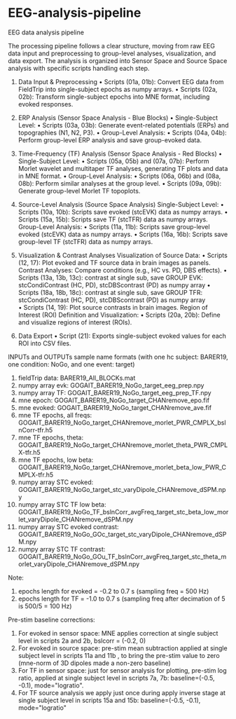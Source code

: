 # EEG-analysis-pipeline
EEG data analysis pipeline

The processing pipeline follows a clear structure, moving from raw EEG data input and preprocessing to group-level analyses, visualization, and data export. The analysis is organized into Sensor Space and Source Space analysis with specific scripts handling each step.

1. Data Input & Preprocessing
	•	Scripts (01a, 01b): Convert EEG data from FieldTrip into single-subject epochs as numpy arrays.
	•	Scripts (02a, 02b): Transform single-subject epochs into MNE format, including evoked responses.

2. ERP Analysis (Sensor Space Analysis - Blue Blocks)
	•	Single-Subject Level:
	•	Scripts (03a, 03b): Generate event-related potentials (ERPs) and topographies (N1, N2, P3).
	•	Group-Level Analysis:
	•	Scripts (04a, 04b): Perform group-level ERP analysis and save group-evoked data.

3. Time-Frequency (TF) Analysis (Sensor Space Analysis - Red Blocks)
	•	Single-Subject Level:
	•	Scripts (05a, 05b) and (07a, 07b): Perform Morlet wavelet and multitaper TF analyses, generating TF plots and data in MNE format.
	•	Group-Level Analysis:
	•	Scripts (06a, 06b) and (08a, 08b): Perform similar analyses at the group level.
	•	Scripts (09a, 09b): Generate group-level Morlet TF topoplots.

4. Source-Level Analysis (Source Space Analysis)
   Single-Subject Level:
	•	Scripts (10a, 10b): Scripts save evoked (stcEVK) data as numpy arrays.
     	•	Scripts (15a, 15b): Scripts save TF (stcTFR) data as numpy arrays.
   Group-Level Analysis:
	•	Scripts (11a, 11b): Scripts save group-level evoked (stcEVK) data as numpy arrays.
     	•	Scripts (16a, 16b): Scripts save group-level TF (stcTFR) data as numpy arrays.
   
5. Visualization & Contrast Analyses
   Visualization of Source Data:
	•	Scripts (12, 17): Plot evoked and TF source data in brain images as panels.
   Contrast Analyses: Compare conditions (e.g., HC vs. PD, DBS effects).
  	• 	Scripts (13a, 13b, 13c): contrast at single sub, save GROUP EVK: stcCondiContrast (HC, PD), stcDBScontrast (PD) as numpy array
 	•   	Scripts (18a, 18b, 18c): contrast at single sub, save GROUP TFR: stcCondiContrast (HC, PD), stcDBScontrast (PD) as numpy array	
	•	Scripts (14, 19): Plot source contrasts in brain images.
   Region of Interest (ROI) Definition and Visualization:
	•	Scripts (20a, 20b): Define and visualize regions of interest (ROIs).

6. Data Export
	•	Script (21): Exports single-subject evoked values for each ROI into CSV files.
   


INPUTs and OUTPUTs sample name formats (with one hc subject: BARER19, one condition: NoGo, and one event: target)
1. fieldTrip data: BARER19_All_BLOCKs.mat
2. numpy array evk: GOGAIT_BARER19_NoGo_target_eeg_prep.npy
3. numpy array TF: GOGAIT_BARER19_NoGo_target_eeg_prep_TF.npy
4. mne epoch: GOGAIT_BARER19_NoGo_target_CHANremove_epo.fif
5. mne evoked: GOGAIT_BARER19_NoGo_target_CHANremove_ave.fif
6. mne TF epochs, all freqs: GOGAIT_BARER19_NoGo_target_CHANremove_morlet_PWR_CMPLX_bslnCorr-tfr.h5
7. mne TF epochs, theta: GOGAIT_BARER19_NoGo_target_CHANremove_morlet_theta_PWR_CMPLX-tfr.h5
8. mne TF epochs, low beta: GOGAIT_BARER19_NoGo_target_CHANremove_morlet_beta_low_PWR_CMPLX-tfr.h5 
9. numpy array STC evoked: GOGAIT_BARER19_NoGo_target_stc_varyDipole_CHANremove_dSPM.npy
10. numpy array STC TF low beta: GOGAIT_BARER19_NoGo_TF_bslnCorr_avgFreq_target_stc_beta_low_morlet_varyDipole_CHANremove_dSPM.npy
11. numpy array STC evoked contrast: GOGAIT_BARER19_NoGo_GOc_target_stc_varyDipole_CHANremove_dSPM.npy
12. numpy array STC TF contrast: GOGAIT_BARER19_NoGo_GOu_TF_bslnCorr_avgFreq_target_stc_theta_morlet_varyDipole_CHANremove_dSPM.npy


Note: 

1. epochs length for evoked = -0.2 to 0.7 s (sampling freq = 500 Hz)
2. epochs length for TF = -1.0 to 0.7 s (sampling freq after decimation of 5 is 500/5 = 100 Hz)


Pre-stim baseline corrections: 

1. For evoked in sensor space: MNE applies correction at single subject level in scripts 2a and 2b, bslcorr = (-0.2, 0)
2. For evoked in source space: pre-stim mean subtraction applied at single subject level in scripts 11a and 11b , to bring the pre-stim value to zero (mne-norm of 3D dipoles made a non-zero baseline)
3. For TF in sensor space: just for sensor analysis for plotting, pre-stim log ratio, applied at single subject level in scripts 7a, 7b: baseline=(-0.5, -0.1), mode="logratio". 
4. For TF source analysis we apply just once during apply inverse stage at single subject level in scripts 15a and 15b: baseline=(-0.5, -0.1), mode="logratio"   

